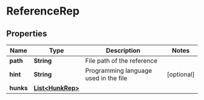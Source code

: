 

# ReferenceRep


## Properties

Name | Type | Description | Notes
------------ | ------------- | ------------- | -------------
**path** | **String** | File path of the reference | 
**hint** | **String** | Programming language used in the file |  [optional]
**hunks** | [**List&lt;HunkRep&gt;**](HunkRep.md) |  | 



